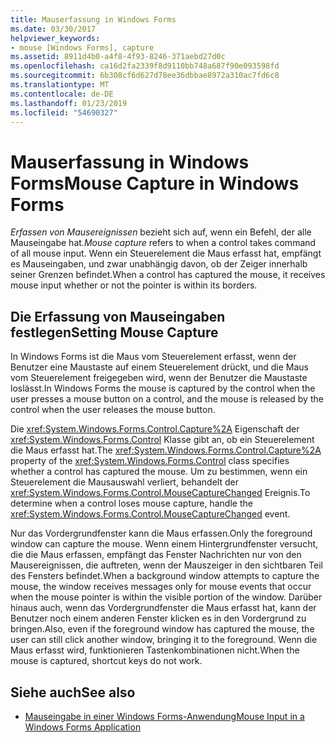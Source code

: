 ```yaml
---
title: Mauserfassung in Windows Forms
ms.date: 03/30/2017
helpviewer_keywords:
- mouse [Windows Forms], capture
ms.assetid: 8911d4b0-a4f8-4f93-8246-371aebd27d0c
ms.openlocfilehash: ca16d2fa2339f8d9110bb748a687f90e093598fd
ms.sourcegitcommit: 6b308cf6d627d78ee36dbbae8972a310ac7fd6c8
ms.translationtype: MT
ms.contentlocale: de-DE
ms.lasthandoff: 01/23/2019
ms.locfileid: "54690327"
---
```

# <a name="mouse-capture-in-windows-forms"></a><span data-ttu-id="2bdb7-102">Mauserfassung in Windows Forms</span><span class="sxs-lookup"><span data-stu-id="2bdb7-102">Mouse Capture in Windows Forms</span></span>
<span data-ttu-id="2bdb7-103">*Erfassen von Mausereignissen* bezieht sich auf, wenn ein Befehl, der alle Mauseingabe hat.</span><span class="sxs-lookup"><span data-stu-id="2bdb7-103">*Mouse capture* refers to when a control takes command of all mouse input.</span></span> <span data-ttu-id="2bdb7-104">Wenn ein Steuerelement die Maus erfasst hat, empfängt es Mauseingaben, und zwar unabhängig davon, ob der Zeiger innerhalb seiner Grenzen befindet.</span><span class="sxs-lookup"><span data-stu-id="2bdb7-104">When a control has captured the mouse, it receives mouse input whether or not the pointer is within its borders.</span></span>  
  
## <a name="setting-mouse-capture"></a><span data-ttu-id="2bdb7-105">Die Erfassung von Mauseingaben festlegen</span><span class="sxs-lookup"><span data-stu-id="2bdb7-105">Setting Mouse Capture</span></span>  
 <span data-ttu-id="2bdb7-106">In Windows Forms ist die Maus vom Steuerelement erfasst, wenn der Benutzer eine Maustaste auf einem Steuerelement drückt, und die Maus vom Steuerelement freigegeben wird, wenn der Benutzer die Maustaste loslässt.</span><span class="sxs-lookup"><span data-stu-id="2bdb7-106">In Windows Forms the mouse is captured by the control when the user presses a mouse button on a control, and the mouse is released by the control when the user releases the mouse button.</span></span>  
  
 <span data-ttu-id="2bdb7-107">Die <xref:System.Windows.Forms.Control.Capture%2A> Eigenschaft der <xref:System.Windows.Forms.Control> Klasse gibt an, ob ein Steuerelement die Maus erfasst hat.</span><span class="sxs-lookup"><span data-stu-id="2bdb7-107">The <xref:System.Windows.Forms.Control.Capture%2A> property of the <xref:System.Windows.Forms.Control> class specifies whether a control has captured the mouse.</span></span> <span data-ttu-id="2bdb7-108">Um zu bestimmen, wenn ein Steuerelement die Mausauswahl verliert, behandelt der <xref:System.Windows.Forms.Control.MouseCaptureChanged> Ereignis.</span><span class="sxs-lookup"><span data-stu-id="2bdb7-108">To determine when a control loses mouse capture, handle the <xref:System.Windows.Forms.Control.MouseCaptureChanged> event.</span></span>  
  
 <span data-ttu-id="2bdb7-109">Nur das Vordergrundfenster kann die Maus erfassen.</span><span class="sxs-lookup"><span data-stu-id="2bdb7-109">Only the foreground window can capture the mouse.</span></span> <span data-ttu-id="2bdb7-110">Wenn einem Hintergrundfenster versucht, die die Maus erfassen, empfängt das Fenster Nachrichten nur von den Mausereignissen, die auftreten, wenn der Mauszeiger in den sichtbaren Teil des Fensters befindet.</span><span class="sxs-lookup"><span data-stu-id="2bdb7-110">When a background window attempts to capture the mouse, the window receives messages only for mouse events that occur when the mouse pointer is within the visible portion of the window.</span></span> <span data-ttu-id="2bdb7-111">Darüber hinaus auch, wenn das Vordergrundfenster die Maus erfasst hat, kann der Benutzer noch einem anderen Fenster klicken es in den Vordergrund zu bringen.</span><span class="sxs-lookup"><span data-stu-id="2bdb7-111">Also, even if the foreground window has captured the mouse, the user can still click another window, bringing it to the foreground.</span></span> <span data-ttu-id="2bdb7-112">Wenn die Maus erfasst wird, funktionieren Tastenkombinationen nicht.</span><span class="sxs-lookup"><span data-stu-id="2bdb7-112">When the mouse is captured, shortcut keys do not work.</span></span>  
  
## <a name="see-also"></a><span data-ttu-id="2bdb7-113">Siehe auch</span><span class="sxs-lookup"><span data-stu-id="2bdb7-113">See also</span></span>
- [<span data-ttu-id="2bdb7-114">Mauseingabe in einer Windows Forms-Anwendung</span><span class="sxs-lookup"><span data-stu-id="2bdb7-114">Mouse Input in a Windows Forms Application</span></span>](../../../docs/framework/winforms/mouse-input-in-a-windows-forms-application.md)

